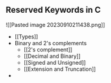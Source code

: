 
## Reserved Keywords in C
![[Pasted image 20230910211438.png]]


- [[Types]]
- Binary and 2's complements
	- [[2's complement]]
	- [[Decimal and Binary]]
	- [[Signed and Unsigned]]
	- [[Extension and Truncation]]
- 